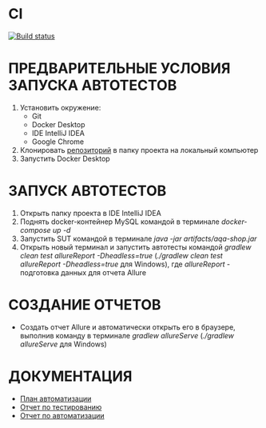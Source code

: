 # CI
[![Build status](https://ci.appveyor.com/api/projects/status/5rbxrxeow428by9d?svg=true)](https://ci.appveyor.com/project/EugenyVinogradov/courseprojectautomatisation)

#   ПРЕДВАРИТЕЛЬНЫЕ УСЛОВИЯ ЗАПУСКА АВТОТЕСТОВ
1.  Установить окружение:
    * Git
    * Docker Desktop
    * IDE IntelliJ IDEA
    * Google Chrome
1.  Клонировать [репозиторий](https://github.com/EugenyVinogradov/CourseProjectAutomatisation) в папку проекта на локальный компьютер
1.  Запустить Docker Desktop
#   ЗАПУСК АВТОТЕСТОВ
1.  Открыть папку проекта в IDE IntelliJ IDEA
1.  Поднять docker-контейнер MySQL командой в терминале *docker-compose up -d*
1.  Запустить SUT командой в терминале *java -jar artifacts/aqa-shop.jar*
1.  Открыть новый терминал и запустить автотесты командой *gradlew clean test allureReport -Dheadless=true* (*./gradlew clean test allureReport -Dheadless=true* для Windows), где *allureReport* - подготовка данных для отчета Allure
#   CОЗДАНИЕ ОТЧЕТОВ
* Создать отчет Allure и автоматически открыть его в браузере, выполнив команду в терминале *gradlew allureServe* (*./gradlew allureServe* для Windows)
#   ДОКУМЕНТАЦИЯ
* [План автоматизации](https://github.com/EugenyVinogradov/CourseProjectAutomatisation/blob/c7a208c570935cb098b3c667422883248d341d46/Plan.md)
* [Отчет по тестированию]()
* [Отчет по автоматизации]()